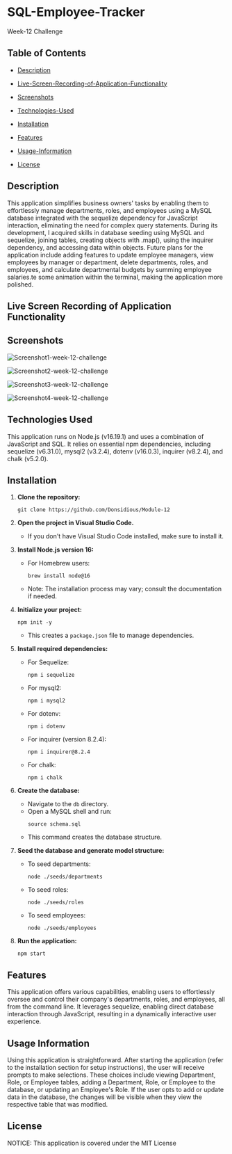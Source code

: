# SQL-Employee-Tracker
Week-12 Challenge 

## Table of Contents

 * [Description](#description)

 * [Live-Screen-Recording-of-Application-Functionality](#live-screen-recording-of-application-functionality)

 * [Screenshots](#screenshots)

 * [Technologies-Used](#technologies-used)

 * [Installation](#installation)

 * [Features](#features)

 * [Usage-Information](#usage-information)

 * [License](#license)

## Description

This application simplifies business owners' tasks by enabling them to effortlessly manage departments, roles, and employees using a MySQL database integrated with the sequelize dependency for JavaScript interaction, eliminating the need for complex query statements. During its development, I acquired skills in database seeding using MySQL and sequelize, joining tables, creating objects with .map(), using the inquirer dependency, and accessing data within objects. Future plans for the application include adding features to update employee managers, view employees by manager or department, delete departments, roles, and employees, and calculate departmental budgets by summing employee salaries.te some animation within the terminal, making the application more polished.

## Live Screen Recording of Application Functionality



## Screenshots

![Screenshot1-week-12-challenge](https://user-images.githubusercontent.com/120127903/235738338-75c97105-7ef1-40f5-b00e-b0951f1d504d.png)

![Screenshot2-week-12-challenge](https://user-images.githubusercontent.com/120127903/235738376-e099a758-b20e-4a72-b56c-9bc58472d10f.png)

![Screenshot3-week-12-challenge](https://user-images.githubusercontent.com/120127903/235738400-31819eff-205e-4154-81df-61d214a3af13.png)

![Screenshot4-week-12-challenge](https://user-images.githubusercontent.com/120127903/235738416-1289849b-4e79-4b97-864d-85c88a980095.png)

## Technologies Used

This application runs on Node.js (v16.19.1) and uses a combination of JavaScript and SQL. It relies on essential npm dependencies, including sequelize (v6.31.0), mysql2 (v3.2.4), dotenv (v16.0.3), inquirer (v8.2.4), and chalk (v5.2.0).

## Installation

1. **Clone the repository:**
   ```
   git clone https://github.com/Donsidious/Module-12
   ```

2. **Open the project in Visual Studio Code.**
   - If you don't have Visual Studio Code installed, make sure to install it.

3. **Install Node.js version 16:**
   - For Homebrew users:
     ```
     brew install node@16
     ```
   - Note: The installation process may vary; consult the documentation if needed.

4. **Initialize your project:**
   ```
   npm init -y
   ```
   - This creates a `package.json` file to manage dependencies.

5. **Install required dependencies:**
   - For Sequelize:
     ```
     npm i sequelize
     ```
   - For mysql2:
     ```
     npm i mysql2
     ```
   - For dotenv:
     ```
     npm i dotenv
     ```
   - For inquirer (version 8.2.4):
     ```
     npm i inquirer@8.2.4
     ```
   - For chalk:
     ```
     npm i chalk
     ```

6. **Create the database:**
   - Navigate to the `db` directory.
   - Open a MySQL shell and run:
     ```
     source schema.sql
     ```
   - This command creates the database structure.

7. **Seed the database and generate model structure:**
   - To seed departments:
     ```
     node ./seeds/departments
     ```
   - To seed roles:
     ```
     node ./seeds/roles
     ```
   - To seed employees:
     ```
     node ./seeds/employees
     ```

8. **Run the application:**
   ```
   npm start
   ```
## Features

This application offers various capabilities, enabling users to effortlessly oversee and control their company's departments, roles, and employees, all from the command line. It leverages sequelize, enabling direct database interaction through JavaScript, resulting in a dynamically interactive user experience.

## Usage Information

Using this application is straightforward. After starting the application (refer to the installation section for setup instructions), the user will receive prompts to make selections. These choices include viewing Department, Role, or Employee tables, adding a Department, Role, or Employee to the database, or updating an Employee's Role. If the user opts to add or update data in the database, the changes will be visible when they view the respective table that was modified.

## License

NOTICE: This application is covered under the MIT License

